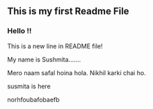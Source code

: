 ## This is my first Readme File

### Hello !!

This is a new line in README file!



My name is Sushmita.......

Mero naam safal hoina hola.
Nikhil karki chai ho.

susmita is here


norhfoubafobaefb

